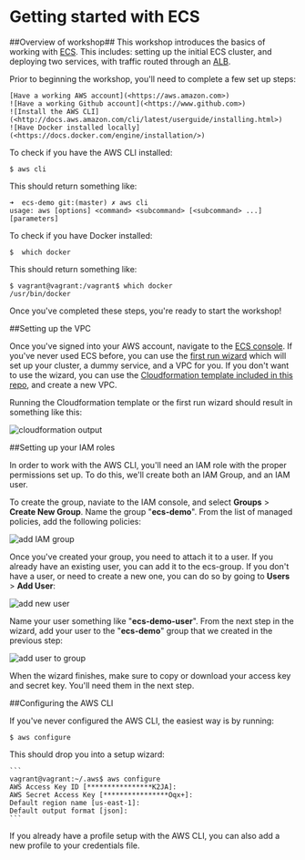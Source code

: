 # Getting started with ECS

##Overview of workshop##
This workshop introduces the basics of working with [ECS](https://aws.amazon.com/ecs/).  This includes:  setting up the initial ECS cluster, and deploying two services, with traffic routed through an [ALB](https://aws.amazon.com/elasticloadbalancing/applicationloadbalancer/).

Prior to beginning the workshop, you'll need to complete a few set up steps: 

    [Have a working AWS account](<https://aws.amazon.com>)
    ![Have a working Github account](<https://www.github.com>)
    ![Install the AWS CLI](<http://docs.aws.amazon.com/cli/latest/userguide/installing.html>)
    ![Have Docker installed locally](<https://docs.docker.com/engine/installation/>)

To check if you have the AWS CLI installed:

    $ aws cli
    
This should return something like:

    ➜  ecs-demo git:(master) ✗ aws cli
    usage: aws [options] <command> <subcommand> [<subcommand> ...] [parameters]

To check if you have Docker installed:

    $  which docker

This should return something like:

    $ vagrant@vagrant:/vagrant$ which docker
    /usr/bin/docker


Once you've completed these steps, you're ready to start the workshop!


##Setting up the VPC

Once you've signed into your AWS account, navigate to the [ECS console](https://console.aws.amazon.com/ecs/home?region=us-east-1#/clusters).  If you've never used ECS before, you can use the [first run wizard](https://console.aws.amazon.com/ecs/home#/firstRun) which will set up your cluster, a dummy service, and a VPC for you.  If you don't want to use the wizard, you can use the [Cloudformation template included in this repo](https://github.com/abby-fuller/ecs-demo/blob/master/ecs-demo-cf.yml), and create a new VPC.

Running the Cloudformation template or the first run wizard should result in something like this:

![cloudformation output](https://github.com/abby-fuller/ecs-demo/blob/master/images/cloudformation_output.png)

##Setting up your IAM roles

In order to work with the AWS CLI, you'll need an IAM role with the proper permissions set up.  To do this, we'll create both an IAM Group, and an IAM user.

To create the group, naviate to the IAM console, and select **Groups** > **Create New Group**.  Name the group "**ecs-demo**".  From the list of managed policies, add the following policies:

![add IAM group](https://github.com/abby-fuller/ecs-demo/blob/master/images/ecs_demo_iam_role.png)

Once you've created your group, you need to attach it to a user.  If you already have an existing user, you can add it to the ecs-group.  If you don't have a user, or need to create a new one, you can do so by going to **Users** > **Add User**:

![add new user](https://github.com/abby-fuller/ecs-demo/blob/master/images/new_iam_user.png)

Name your user something like "**ecs-demo-user**".  From the next step in the wizard, add your user to the "**ecs-demo**" group that we created in the previous step:

![add user to group](https://github.com/abby-fuller/ecs-demo/blob/master/images/add_user_iam_group.png)

When the wizard finishes, make sure to copy or download your access key and secret key.  You'll need them in the next step.

##Configuring the AWS CLI

If you've never configured the AWS CLI, the easiest way is by running:

    $ aws configure

This should drop you into a setup wizard:

    ```
    vagrant@vagrant:~/.aws$ aws configure
    AWS Access Key ID [****************K2JA]: 
    AWS Secret Access Key [****************Oqx+]: 
    Default region name [us-east-1]: 
    Default output format [json]: 
    ```

If you already have a profile setup with the AWS CLI, you can also add a new profile to your credentials file.

##

